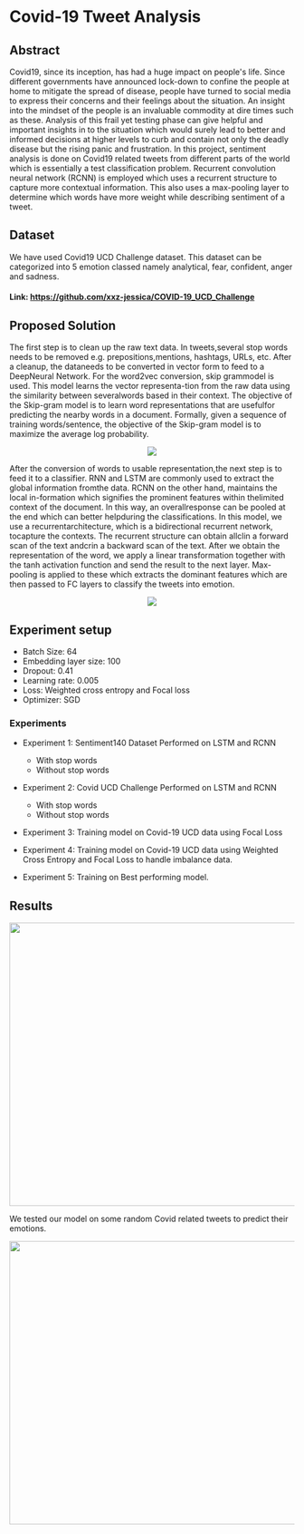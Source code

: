 # Covid-19 Tweet Analysis

## Abstract
Covid19, since its inception, has had a huge impact on people's life. Since different governments have announced lock-down to confine the people at home to mitigate the spread of disease, people have turned to social media to express their concerns and their feelings about the situation. An insight into the mindset of the people is an invaluable commodity at dire times such as these. Analysis of this frail yet testing phase can give helpful and important insights in to the situation which would surely lead to better and informed decisions at higher levels to curb and contain not only the deadly disease but the rising panic and frustration. 
In this project, sentiment analysis is done on Covid19 related tweets from different parts of the world which is essentially a test classification problem. Recurrent convolution neural network (RCNN) is employed which uses a recurrent structure to capture more contextual information. This also uses a max-pooling layer to determine which words have more weight while describing sentiment of a tweet.

## Dataset
We  have  used  Covid19  UCD  Challenge  dataset.   This dataset can be categorized into 5 emotion classed namely analytical, fear, confident, anger and sadness.
#### Link: https://github.com/xxz-jessica/COVID-19_UCD_Challenge

## Proposed Solution
The first step is to clean up the raw text data.  In tweets,several stop words needs to be removed e.g.  prepositions,mentions,  hashtags,  URLs,  etc.   After a cleanup,  the dataneeds  to  be  converted  in  vector  form  to  feed  to  a  DeepNeural Network.  For the word2vec conversion, skip grammodel  is  used. This  model  learns  the  vector  representa-tion from the raw data using the similarity between severalwords  based  in  their  context. The  objective of the Skip-gram model is to learn word representations that are usefulfor predicting the nearby words in a document. Formally, given a sequence of training words/sentence, the objective of the Skip-gram model is to maximize the average log probability.

<p align="center">
  <img src="https://github.com/UsamaI000/G2H_Project_DLSpring2020/blob/master/images/w2v.png">
</p>

After the conversion of words to usable representation,the next step is to feed it to a classifier. RNN and LSTM are commonly used to extract the global information fromthe data.  RCNN on the other hand, maintains the local in-formation which signifies the prominent features within thelimited  context  of  the  document. In this way, an overallresponse  can  be  pooled  at  the  end  which  can  better  helpduring the classifications. In this model, we use a recurrentarchitecture, which is a bidirectional recurrent network, tocapture the contexts. The recurrent structure can obtain allclin a forward scan of the text andcrin a backward scan of the text. After we obtain the representation of the word, we apply a linear transformation together with the tanh activation function and send the result to the next layer. Max-pooling is applied to these which extracts the dominant features which are then passed to FC layers to classify the tweets into emotion.

<p align="center">
  <img src="https://github.com/UsamaI000/G2H_Project_DLSpring2020/blob/master/images/architecture.jpeg">
</p>

## Experiment setup
   
   - Batch Size: 64
   - Embedding layer size: 100
   - Dropout: 0.41
   - Learning rate: 0.005
   - Loss: Weighted cross entropy and Focal loss
   - Optimizer: SGD
   
   ### Experiments
   - Experiment 1: Sentiment140 Dataset
        Performed on LSTM and RCNN
        - With stop words
        - Without stop words

   - Experiment 2: Covid UCD Challenge
        Performed on LSTM and RCNN
        - With stop words
        - Without stop words
        
   - Experiment 3: Training model on Covid-19 UCD data using Focal Loss
   - Experiment 4: Training model on Covid-19 UCD data using Weighted Cross Entropy and Focal Loss to handle imbalance data.
   - Experiment 5: Training on Best performing model.
  
## Results

<p align="center">
  <img width="650" height="500" src="https://github.com/UsamaI000/G2H_Project_DLSpring2020/blob/master/images/Capture.PNG">
</p>

We tested our model on some random Covid related tweets to predict their emotions.

<p align="center">
  <img width="650" height="500" src="https://github.com/UsamaI000/G2H_Project_DLSpring2020/blob/master/images/Example.PNG">
</p>
